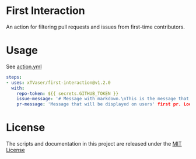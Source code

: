# First Interaction

An action for filtering pull requests and issues from first-time contributors.

# Usage

See [action.yml](action.yml)

```yaml
steps:
- uses: xTVaser/first-interaction@v1.2.0
  with:
    repo-token: ${{ secrets.GITHUB_TOKEN }}
    issue-message: '# Message with markdown.\nThis is the message that will be displayed on users' first issue.'
    pr-message: 'Message that will be displayed on users' first pr. Look, a `code block` for markdown.'
```

# License

The scripts and documentation in this project are released under the [MIT License](LICENSE)
